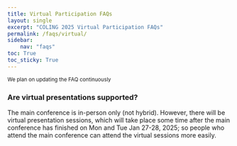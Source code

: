 ```yaml
---
title: Virtual Participation FAQs
layout: single
excerpt: "COLING 2025 Virtual Participation FAQs"
permalink: /faqs/virtual/
sidebar: 
    nav: "faqs"
toc: True
toc_sticky: True
---
```


<small>We plan on updating the FAQ continuously</small>

### Are virtual presentations supported?

The main conference is in-person only (not hybrid). However, there will be virtual presentation sessions, which will take place some time after the main conference has finished on Mon and Tue Jan 27-28, 2025; so people who attend the main conference can attend the virtual sessions more easily.
